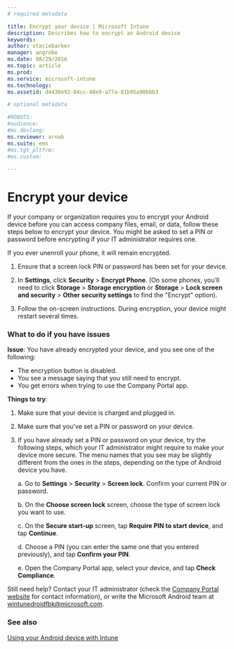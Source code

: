 ```yaml
---
# required metadata

title: Encrypt your device | Microsoft Intune
description: Describes how to encrypt an Android device
keywords:
author: staciebarker
manager: angrobe
ms.date: 08/29/2016
ms.topic: article
ms.prod:
ms.service: microsoft-intune
ms.technology:
ms.assetid: d4430e92-04cc-48e9-a77a-81b95a90b6b3

# optional metadata

#ROBOTS:
#audience:
#ms.devlang:
ms.reviewer: arnab
ms.suite: ems
#ms.tgt_pltfrm:
#ms.custom:

---
```



# Encrypt your device

If your company or organization requires you to encrypt your Android device before you can access company files, email, or data, follow these steps below to encrypt your device. You might be asked to set a PIN or password before encrypting if your IT administrator requires one.

If you ever unenroll your phone, it will remain encrypted.

1.  Ensure that a screen lock PIN or password has been set for your device.

2.  In **Settings**, click **Security** &gt; **Encrypt Phone**.
    (On some phones, you’ll need to click **Storage** &gt; **Storage encryption** or **Storage** &gt; **Lock screen and security** &gt; **Other security settings** to find the "Encrypt" option).

3.  Follow the on-screen instructions. During encryption, your device might restart several times.

### What to do if you have issues
**Issue**: You have already encrypted your device, and you see one of the following:

- The encryption button is disabled.
- You see a message saying that you still need to encrypt.
- You get errors when trying to use the Company Portal app.

**Things to try**: 

1. Make sure that your device is charged and plugged in.

2. Make sure that you've set a PIN or password on your device.

3. If you have already set a PIN or password on your device, try the following steps, which your IT administrator might require to make your device more secure. The menu names that you see may be slightly different from the ones in the steps, depending on the type of Android device you have.

	a. Go to **Settings** > **Security** > **Screen lock**. Confirm your current PIN or password.

	b. On the **Choose screen lock** screen, choose the type of screen lock you want to use.

	c. On the **Secure start-up** screen, tap **Require PIN to start device**, and tap **Continue**.

	d. Choose a PIN (you can enter the same one that you entered previously), and tap **Confirm your PIN**.

	e. Open the Company Portal app, select your device, and tap **Check Compliance**.

Still need help? Contact your IT administrator (check the [Company Portal website](http://portal.manage.microsoft.com) for contact information), or write the Microsoft Android team at wintunedroidfbk@microsoft.com.

### See also
[Using your Android device with Intune](using-your-android-device-with-intune.md)
